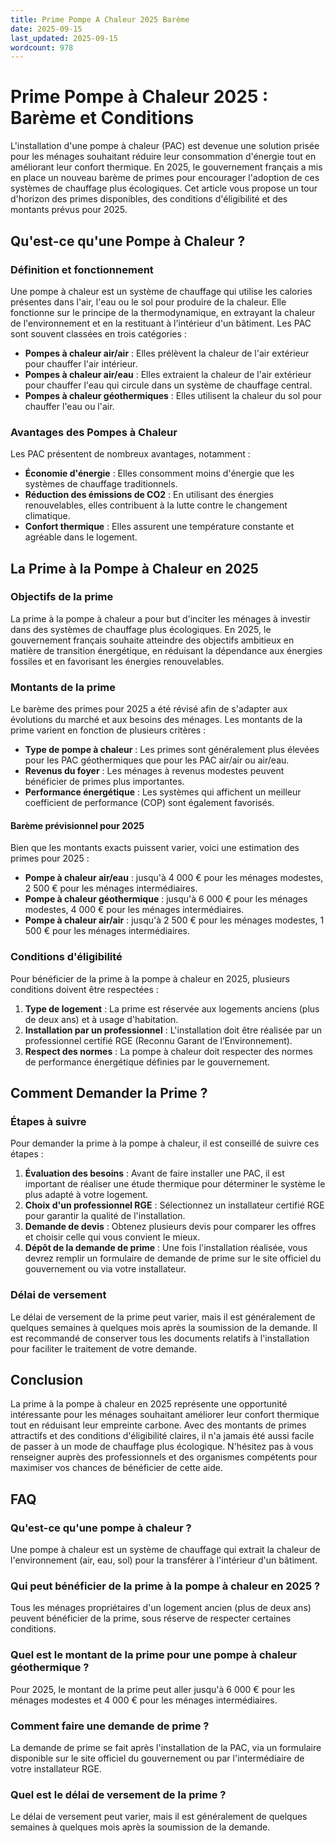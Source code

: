 ```yaml
---
title: Prime Pompe A Chaleur 2025 Barème
date: 2025-09-15
last_updated: 2025-09-15
wordcount: 978
---
```


# Prime Pompe à Chaleur 2025 : Barème et Conditions

L'installation d'une pompe à chaleur (PAC) est devenue une solution prisée pour les ménages souhaitant réduire leur consommation d'énergie tout en améliorant leur confort thermique. En 2025, le gouvernement français a mis en place un nouveau barème de primes pour encourager l'adoption de ces systèmes de chauffage plus écologiques. Cet article vous propose un tour d'horizon des primes disponibles, des conditions d'éligibilité et des montants prévus pour 2025.

## Qu'est-ce qu'une Pompe à Chaleur ?

### Définition et fonctionnement

Une pompe à chaleur est un système de chauffage qui utilise les calories présentes dans l'air, l'eau ou le sol pour produire de la chaleur. Elle fonctionne sur le principe de la thermodynamique, en extrayant la chaleur de l'environnement et en la restituant à l'intérieur d'un bâtiment. Les PAC sont souvent classées en trois catégories :

- **Pompes à chaleur air/air** : Elles prélèvent la chaleur de l'air extérieur pour chauffer l'air intérieur.
- **Pompes à chaleur air/eau** : Elles extraient la chaleur de l'air extérieur pour chauffer l'eau qui circule dans un système de chauffage central.
- **Pompes à chaleur géothermiques** : Elles utilisent la chaleur du sol pour chauffer l'eau ou l'air.

### Avantages des Pompes à Chaleur

Les PAC présentent de nombreux avantages, notamment :

- **Économie d'énergie** : Elles consomment moins d'énergie que les systèmes de chauffage traditionnels.
- **Réduction des émissions de CO2** : En utilisant des énergies renouvelables, elles contribuent à la lutte contre le changement climatique.
- **Confort thermique** : Elles assurent une température constante et agréable dans le logement.

## La Prime à la Pompe à Chaleur en 2025

### Objectifs de la prime

La prime à la pompe à chaleur a pour but d'inciter les ménages à investir dans des systèmes de chauffage plus écologiques. En 2025, le gouvernement français souhaite atteindre des objectifs ambitieux en matière de transition énergétique, en réduisant la dépendance aux énergies fossiles et en favorisant les énergies renouvelables.

### Montants de la prime

Le barème des primes pour 2025 a été révisé afin de s'adapter aux évolutions du marché et aux besoins des ménages. Les montants de la prime varient en fonction de plusieurs critères :

- **Type de pompe à chaleur** : Les primes sont généralement plus élevées pour les PAC géothermiques que pour les PAC air/air ou air/eau.
- **Revenus du foyer** : Les ménages à revenus modestes peuvent bénéficier de primes plus importantes.
- **Performance énergétique** : Les systèmes qui affichent un meilleur coefficient de performance (COP) sont également favorisés.

#### Barème prévisionnel pour 2025

Bien que les montants exacts puissent varier, voici une estimation des primes pour 2025 :

- **Pompe à chaleur air/eau** : jusqu'à 4 000 € pour les ménages modestes, 2 500 € pour les ménages intermédiaires.
- **Pompe à chaleur géothermique** : jusqu'à 6 000 € pour les ménages modestes, 4 000 € pour les ménages intermédiaires.
- **Pompe à chaleur air/air** : jusqu'à 2 500 € pour les ménages modestes, 1 500 € pour les ménages intermédiaires.

### Conditions d'éligibilité

Pour bénéficier de la prime à la pompe à chaleur en 2025, plusieurs conditions doivent être respectées :

1. **Type de logement** : La prime est réservée aux logements anciens (plus de deux ans) et à usage d'habitation.
2. **Installation par un professionnel** : L'installation doit être réalisée par un professionnel certifié RGE (Reconnu Garant de l’Environnement).
3. **Respect des normes** : La pompe à chaleur doit respecter des normes de performance énergétique définies par le gouvernement.

## Comment Demander la Prime ?

### Étapes à suivre

Pour demander la prime à la pompe à chaleur, il est conseillé de suivre ces étapes :

1. **Évaluation des besoins** : Avant de faire installer une PAC, il est important de réaliser une étude thermique pour déterminer le système le plus adapté à votre logement.
2. **Choix d'un professionnel RGE** : Sélectionnez un installateur certifié RGE pour garantir la qualité de l'installation.
3. **Demande de devis** : Obtenez plusieurs devis pour comparer les offres et choisir celle qui vous convient le mieux.
4. **Dépôt de la demande de prime** : Une fois l'installation réalisée, vous devrez remplir un formulaire de demande de prime sur le site officiel du gouvernement ou via votre installateur.

### Délai de versement

Le délai de versement de la prime peut varier, mais il est généralement de quelques semaines à quelques mois après la soumission de la demande. Il est recommandé de conserver tous les documents relatifs à l'installation pour faciliter le traitement de votre demande.

## Conclusion

La prime à la pompe à chaleur en 2025 représente une opportunité intéressante pour les ménages souhaitant améliorer leur confort thermique tout en réduisant leur empreinte carbone. Avec des montants de primes attractifs et des conditions d'éligibilité claires, il n'a jamais été aussi facile de passer à un mode de chauffage plus écologique. N'hésitez pas à vous renseigner auprès des professionnels et des organismes compétents pour maximiser vos chances de bénéficier de cette aide.

## FAQ

### Qu'est-ce qu'une pompe à chaleur ?

Une pompe à chaleur est un système de chauffage qui extrait la chaleur de l'environnement (air, eau, sol) pour la transférer à l'intérieur d'un bâtiment.

### Qui peut bénéficier de la prime à la pompe à chaleur en 2025 ?

Tous les ménages propriétaires d'un logement ancien (plus de deux ans) peuvent bénéficier de la prime, sous réserve de respecter certaines conditions.

### Quel est le montant de la prime pour une pompe à chaleur géothermique ?

Pour 2025, le montant de la prime peut aller jusqu'à 6 000 € pour les ménages modestes et 4 000 € pour les ménages intermédiaires.

### Comment faire une demande de prime ?

La demande de prime se fait après l'installation de la PAC, via un formulaire disponible sur le site officiel du gouvernement ou par l'intermédiaire de votre installateur RGE.

### Quel est le délai de versement de la prime ?

Le délai de versement peut varier, mais il est généralement de quelques semaines à quelques mois après la soumission de la demande.